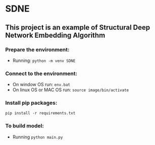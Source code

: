 # SDNE

## This project is an example of Structural Deep Network Embedding Algorithm

### Prepare the environment:

- Running: `python -m venv SDNE`

### Connect to the environment:

- On window OS run: `env.bat`
- On linux OS or MAC OS run: `source image/bin/activate`

### Install pip packages:

`pip install -r requirements.txt`

### To build model:

- Running `python main.py`

